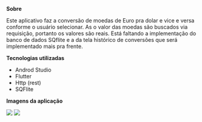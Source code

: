 <strong> Sobre </strong>

Este aplicativo faz a conversão de moedas de Euro pra dolar e vice e versa conforme o usuário selecionar. 
As o valor das moedas são buscados via requisição, portanto os valores são reais. 
Está faltando a implementação do banco de dados SQflite e a da tela histórico de conversões que será implementado mais pra frente.

<strong> Tecnologias utilizadas </strong>

* Androd Studio 
* Flutter
* Http (rest)
* SQFlite

<strong> Imagens da aplicação </strong>

<img src=https://user-images.githubusercontent.com/37080995/89597613-fcd3f300-d830-11ea-8d49-bd65308553ce.jpg>
<img src= https://user-images.githubusercontent.com/37080995/89597618-fe052000-d830-11ea-8a24-16dcb3353ae5.jpg>
